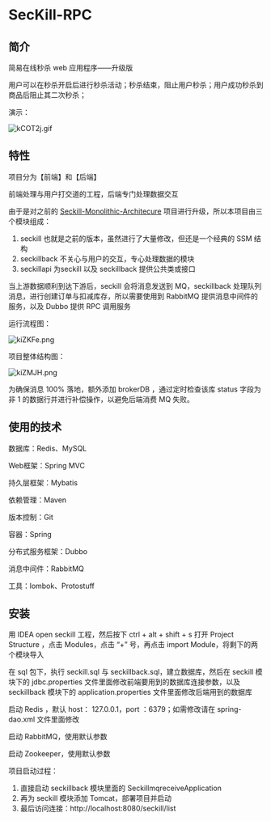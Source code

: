 # SecKill-RPC

## 简介

简易在线秒杀 web 应用程序——升级版

用户可以在秒杀开启后进行秒杀活动；秒杀结束，阻止用户秒杀；用户成功秒杀到商品后阻止其二次秒杀；

演示：

![kCOT2j.gif](https://s2.ax1x.com/2019/01/20/kCOT2j.gif)

## 特性

项目分为【前端】和【后端】

前端处理与用户打交道的工程，后端专门处理数据交互

由于是对之前的 [Seckill-Monolithic-Architecure](https://github.com/ittqqzz/Seckill-Monolithic-Architecure) 项目进行升级，所以本项目由三个模块组成：

1. seckill 也就是之前的版本，虽然进行了大量修改，但还是一个经典的 SSM 结构
2. seckillback 不关心与用户的交互，专心处理数据的模块
3. seckillapi 为seckill 以及 seckillback 提供公共类或接口

当上游数据顺利到达下游后，seckill 会将消息发送到 MQ，seckillback 处理队列消息，进行创建订单与扣减库存，所以需要使用到 RabbitMQ 提供消息中间件的服务，以及 Dubbo 提供 RPC 调用服务

运行流程图：

![kiZKFe.png](https://s2.ax1x.com/2019/01/21/kiZKFe.png)

项目整体结构图：

![kiZMJH.png](https://s2.ax1x.com/2019/01/21/kiZMJH.png)

为确保消息 100% 落地，额外添加 brokerDB ，通过定时检查该库 status 字段为非 1 的数据行并进行补偿操作，以避免后端消费 MQ 失败。

## 使用的技术

数据库：Redis、MySQL

Web框架：Spring MVC

持久层框架：Mybatis

依赖管理：Maven

版本控制：Git

容器：Spring

分布式服务框架：Dubbo

消息中间件：RabbitMQ

工具：lombok、Protostuff

## 安装

用 IDEA open seckill 工程，然后按下 ctrl + alt + shift + s 打开 Project Structure ，点击 Modules，点击 “+” 号，再点击 import Module，将剩下的两个模块导入

在 sql 包下，执行 seckill.sql 与 seckillback.sql，建立数据库，然后在 seckill 模块下的 jdbc.properties 文件里面修改前端要用到的数据库连接参数，以及 seckillback 模块下的 application.properties 文件里面修改后端用到的数据库

启动 Redis ，默认 host： 127.0.0.1，port ：6379；如需修改请在 spring-dao.xml 文件里面修改

启动 RabbitMQ，使用默认参数

启动 Zookeeper，使用默认参数

项目启动过程：

1. 直接启动 seckillback 模块里面的 SeckillmqreceiveApplication
2. 再为 seckill 模块添加 Tomcat，部署项目并启动
3. 最后访问连接：http://localhost:8080/seckill/list



